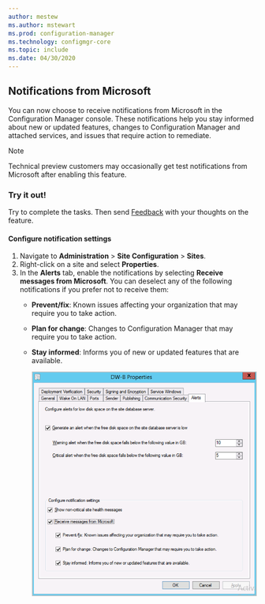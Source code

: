 ```yaml
---
author: mestew
ms.author: mstewart
ms.prod: configuration-manager
ms.technology: configmgr-core
ms.topic: include
ms.date: 04/30/2020
---
```


## Notifications from Microsoft
<!--3953121-->
You can now choose to receive notifications from Microsoft in the Configuration Manager console. These notifications help you stay informed about new or updated features, changes to Configuration Manager and attached services, and issues that require action to remediate.

> [!Note]
> Technical preview customers may occasionally get test notifications from Microsoft after enabling this feature.

### Try it out!

Try to complete the tasks. Then send [Feedback](../../technical-preview-2003.md#bkmk_feedback) with your thoughts on the feature.

#### Configure notification settings

1. Navigate to **Administration** > **Site Configuration** > **Sites**.
1. Right-click on a site and select **Properties**.
1. In the **Alerts** tab, enable the notifications by selecting **Receive messages from Microsoft**. You can deselect any of the following notifications if you prefer not to receive them:  
   - **Prevent/fix**: Known issues affecting your organization that may require you to take action.
   - **Plan for change**: Changes to Configuration Manager that may require you to take action.
   - **Stay informed**: Informs you of new or updated features that are available.

     [ ![Notification from Microsoft options in site properties](../../media/3953121-microsoft-notifications.png)](../../media/3953121-microsoft-notifications.png#lightbox)
